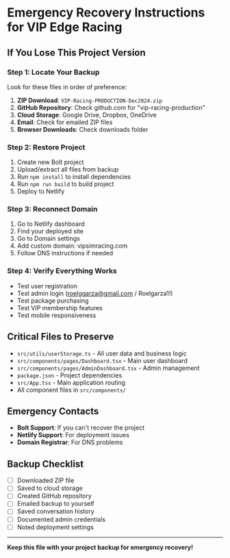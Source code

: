 # Emergency Recovery Instructions for VIP Edge Racing

## If You Lose This Project Version

### Step 1: Locate Your Backup
Look for these files in order of preference:
1. **ZIP Download**: `VIP-Racing-PRODUCTION-Dec2024.zip`
2. **GitHub Repository**: Check github.com for "vip-racing-production"
3. **Cloud Storage**: Google Drive, Dropbox, OneDrive
4. **Email**: Check for emailed ZIP files
5. **Browser Downloads**: Check downloads folder

### Step 2: Restore Project
1. Create new Bolt project
2. Upload/extract all files from backup
3. Run `npm install` to install dependencies
4. Run `npm run build` to build project
5. Deploy to Netlify

### Step 3: Reconnect Domain
1. Go to Netlify dashboard
2. Find your deployed site
3. Go to Domain settings
4. Add custom domain: vipsimracing.com
5. Follow DNS instructions if needed

### Step 4: Verify Everything Works
- Test user registration
- Test admin login (roelggarza@gmail.com / Roelgarza1!)
- Test package purchasing
- Test VIP membership features
- Test mobile responsiveness

## Critical Files to Preserve
- `src/utils/userStorage.ts` - All user data and business logic
- `src/components/pages/Dashboard.tsx` - Main user dashboard
- `src/components/pages/AdminDashboard.tsx` - Admin management
- `package.json` - Project dependencies
- `src/App.tsx` - Main application routing
- All component files in `src/components/`

## Emergency Contacts
- **Bolt Support**: If you can't recover the project
- **Netlify Support**: For deployment issues
- **Domain Registrar**: For DNS problems

## Backup Checklist
- [ ] Downloaded ZIP file
- [ ] Saved to cloud storage
- [ ] Created GitHub repository
- [ ] Emailed backup to yourself
- [ ] Saved conversation history
- [ ] Documented admin credentials
- [ ] Noted deployment settings

---
**Keep this file with your project backup for emergency recovery!**